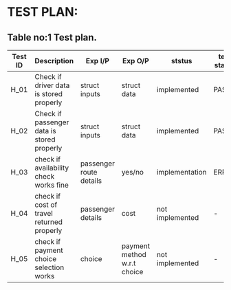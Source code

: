 # TEST PLAN:

## Table no:1 Test plan.

| **Test ID** | **Description**                             | **Exp I/P**             | **Exp O/P**                | **ststus**     |**test status**|    
|-------------|---------------------------------------------|-------------------------|----------------------------|----------------|---------------|
|  H_01       |Check if driver data is stored properly      |struct inputs            |struct data                 |implemented     |PASS           |
|  H_02       |Check if passenger  data is stored properly  |struct inputs            |struct data                 |implemented     |PASS           |
|  H_03       |check if availability check works fine       |passenger route details  |yes/no                      |implementation  |ERROR          |
|  H_04       |check if cost of travel returned properly    |passenger details        |cost                        |not implemented |-              |
|  H_05       |check if payment choice selection works      |choice                   |payment method  w.r.t choice|not implemented |-              |